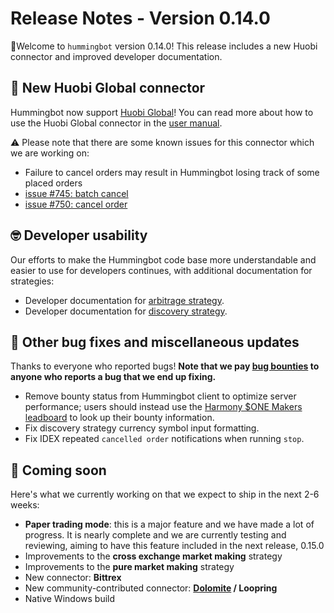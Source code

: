 # Release Notes - Version 0.14.0

🚀Welcome to `hummingbot` version 0.14.0! This release includes a new Huobi connector and improved developer documentation.

## 🔗 New Huobi Global connector

Hummingbot now support [Huobi Global](https://www.hbg.com)!  You can read more about how to use the Huobi Global connector in the [user manual](/connectors/huobi/).

⚠️ Please note that there are some known issues for this connector which we are working on:

* Failure to cancel orders may result in Hummingbot losing track of some placed orders
* [issue #745: batch cancel](https://github.com/bitcoinsfacil/marketmaker_nmbi/issues/745)
* [issue #750: cancel order](https://github.com/bitcoinsfacil/marketmaker_nmbi/issues/750)

## 🤓 Developer usability

Our efforts to make the Hummingbot code base more understandable and easier to use for developers continues, with additional documentation for strategies:

* Developer documentation for [arbitrage strategy](/developers/strategies/arbitrage/).
* Developer documentation for [discovery strategy](/developers/strategies/discovery/).


## 🐞 Other bug fixes and miscellaneous updates

Thanks to everyone who reported bugs! **Note that we pay [bug bounties](/support/bug-bounty-program) to anyone who reports a bug that we end up fixing.**

* Remove bounty status from Hummingbot client to optimize server performance; users should instead use the [Harmony $ONE Makers leadboard](https://hummingbot.io/liquidity-bounties/harmony/) to look up their bounty information.
* Fix discovery strategy currency symbol input formatting.
* Fix IDEX repeated `cancelled order` notifications when running `stop`.

## 🚀 Coming soon

Here's what we currently working on that we expect to ship in the next 2-6 weeks:

* **Paper trading mode**: this is a major feature and we have made a lot of progress.  It is nearly complete and we are currently testing and reviewing, aiming to have this feature included in the next release, 0.15.0
* Improvements to the **cross exchange market making** strategy
* Improvements to the **pure market making** strategy
* New connector: **Bittrex**
* New community-contributed connector: **[Dolomite](https://dolomite.io/) / Loopring**
* Native Windows build
